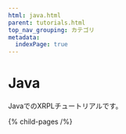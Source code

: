 ```yaml
---
html: java.html
parent: tutorials.html
top_nav_grouping: カテゴリ
metadata:
  indexPage: true
---
```

# Java

JavaでのXRPLチュートリアルです。

{% child-pages /%}
